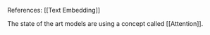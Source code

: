 References: [[Text Embedding]]

The state of the art models are using a concept called [[Attention]].